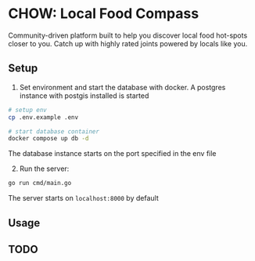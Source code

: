 # CHOW: Local Food Compass

Community-driven platform built to help you discover local food hot-spots closer to you. Catch up with highly rated joints powered by locals like you.

## Setup

1. Set environment and start the database with docker. A postgres instance with postgis installed is started

```bash
# setup env
cp .env.example .env

# start database container
docker compose up db -d
```

The database instance starts on the port specified in the env file

2. Run the server:

```bash
go run cmd/main.go
```

The server starts on `localhost:8000` by default

## Usage

## TODO
